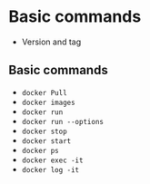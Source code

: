 # Basic commands
 - Version and tag
 
 ## Basic commands
 - ```docker Pull``` 
 - ```docker images``` 
 - ```docker run```
 - ```docker run --options```
 - ```docker stop```
 - ```docker start```
 - ```docker ps```
 - ```docker exec -it```
 - ```docker log -it```

